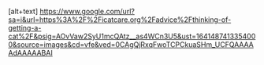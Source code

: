 [alt+text] https://www.google.com/url?sa=i&url=https%3A%2F%2Ficatcare.org%2Fadvice%2Fthinking-of-getting-a-cat%2F&psig=AOvVaw2SyU1mcQAtz__as4WCn3U5&ust=1641487413354000&source=images&cd=vfe&ved=0CAgQjRxqFwoTCPCkuaSHm_UCFQAAAAAdAAAAABAI
